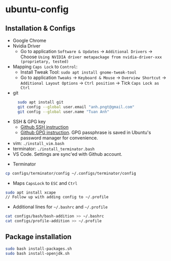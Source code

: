 # ubuntu-config

## Installation & Configs

- Google Chrome
- Nvidia Driver
  - Go to application `Software & Updates` -> `Additional Drivers` -> Choose `Using NVIDIA driver metapackage from nvidia-driver-xxx (proprietary, tested)`
- Mapping `Caps Lock` to `Control`:
  - Install Tweak Tool: `sudo apt install gnome-tweak-tool`
  - Go to application `Tweaks` -> `Keyboard & Mouse` -> `Overview Shortcut` -> `Additional Layout Options` -> `Ctrl position` -> Tick `Caps Lock as Ctrl`
- git
  ```sh
    sudo apt install git
    git config --global user.email "anh.pngt@gmail.com"
    git config --global user.name "Tuan Anh"
  ``` 
- SSH & GPG key
  - [Github SSH instruction](https://docs.github.com/en/authentication/connecting-to-github-with-ssh/generating-a-new-ssh-key-and-adding-it-to-the-ssh-agent)
  - [Github GPG instruction](https://docs.github.com/en/authentication/managing-commit-signature-verification/generating-a-new-gpg-key). GPG passphrase is saved in Ubuntu's password manager for convenience.
- vim: `./install_vim.bash` 
- terminator: `./install_terminator.bash`
- VS Code. Settings are sync'ed with Github account.

* Terminator

```bash
cp configs/terminator/config ~/.configs/terminator/config
```

* Maps `CapsLock` to `ESC` and `Ctrl`

```bash
sudo apt install xcape
// Follow up with adding config to ~/.profile
```

* Additional lines for `~/.bashrc` and `~/.profile`

```bash
cat configs/bash/bash-addition >> ~/.bashrc
cat configs/profile-addition >> ~/.profile
```

## Package installation

```bash
sudo bash install-packages.sh
sudo bash install-openjdk.sh
```
